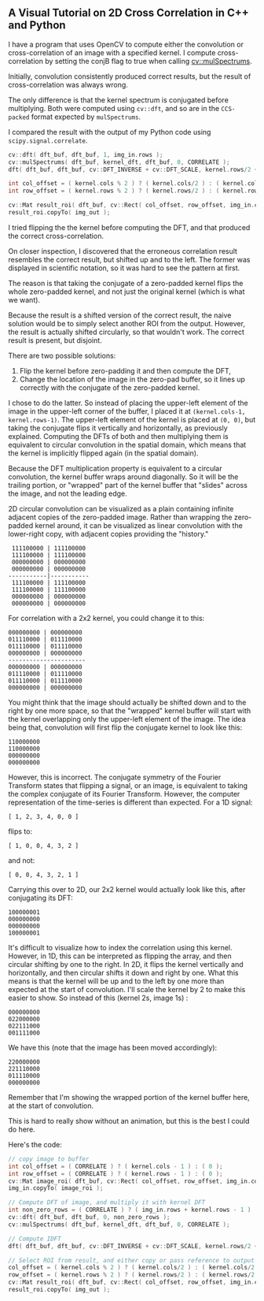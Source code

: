 A Visual Tutorial on 2D Cross Correlation in C++ and Python
-------------------------------------------------------------

I have a program that uses OpenCV to compute either the convolution or cross-correlation of an image with a specified kernel. I compute cross-correlation by setting the conjB flag to true when calling [cv::mulSpectrums][1].

Initially, convolution consistently produced correct results, but the result of cross-correlation was always wrong.

The only difference is that the kernel spectrum is conjugated before multiplying. Both were computed using `cv::dft`, and so are in the `CCS-packed` format expected by `mulSpectrums`. 

I compared the result with the output of my Python code using `scipy.signal.correlate`.

```C++
cv::dft( dft_buf, dft_buf, 1, img_in.rows );
cv::mulSpectrums( dft_buf, kernel_dft, dft_buf, 0, CORRELATE );
dft( dft_buf, dft_buf, cv::DFT_INVERSE + cv::DFT_SCALE, kernel.rows/2 + img_in.rows );

int col_offset = ( kernel.cols % 2 ) ? ( kernel.cols/2 ) : ( kernel.cols/2 - 1 ); // is odd?
int row_offset = ( kernel.rows % 2 ) ? ( kernel.rows/2 ) : ( kernel.rows/2 - 1 );

cv::Mat result_roi( dft_buf, cv::Rect( col_offset, row_offset, img_in.cols, img_in.rows ) );
result_roi.copyTo( img_out );
```

  [1]: http://docs.opencv.org/modules/core/doc/operations_on_arrays.html#mulspectrums

I tried flipping the the kernel before computing the DFT, and that produced the correct cross-correlation. 

On closer inspection, I discovered that the erroneous correlation result resembles the correct result, but shifted up and to the left. The former was displayed in scientific notation, so it was hard to see the pattern at first.

The reason is that taking the conjugate of a zero-padded kernel flips the whole zero-padded kernel, and not just the original kernel (which is what we want). 

Because the result is a shifted version of the correct result, the naive solution would be to simply select another ROI from the output. However, the result is actually shifted circularly, so that wouldn't work. The correct result is present, but disjoint. 

There are two possible solutions: 

1. Flip the kernel before zero-padding it and then compute the DFT, 
2. Change the location of the image in the zero-pad buffer, so it lines up correctly with the conjugate of the zero-padded kernel.  

I chose to do the latter. So instead of placing the upper-left element of the image in the upper-left corner of the buffer, I placed it at `(kernel.cols-1, kernel.rows-1)`. The upper-left element of the kernel is placed at `(0, 0)`, but taking the conjugate flips it vertically and horizontally, as previously explained. Computing the DFTs of both and then multiplying them is equivalent to circular convolution in the spatial domain, which means that the kernel is implicitly flipped again (in the spatial domain). 

Because the DFT multiplication property is equivalent to a circular convolution, the kernel buffer wraps around diagonally. So it will be the trailing portion, or "wrapped" part of the kernel buffer that "slides" across the image, and not the leading edge. 

2D circular convolution can be visualized as a plain containing infinite adjacent copies of the zero-padded image. Rather than wrapping the zero-padded kernel around, it can be visualized as linear convolution with the lower-right copy, with adjacent copies providing the "history."

     111100000 | 111100000 
     111100000 | 111100000 
     000000000 | 000000000 
     000000000 | 000000000 
    -----------|-----------
     111100000 | 111100000 
     111100000 | 111100000 
     000000000 | 000000000 
     000000000 | 000000000 

For correlation with a 2x2 kernel, you could change it to this:

    000000000 | 000000000
    011110000 | 011110000
    011110000 | 011110000
    000000000 | 000000000
    ----------------------
    000000000 | 000000000
    011110000 | 011110000
    011110000 | 011110000
    000000000 | 000000000

You might think that the image should actually be shifted down and to the right by one more space, so that the "wrapped" kernel buffer will start with the kernel overlapping only the upper-left element of the image. The idea being that, convolution will first flip the conjugate kernel to look like this:

    110000000
    110000000
    000000000
    000000000

However, this is incorrect. The conjugate symmetry of the Fourier Transform states that flipping a signal, or an image, is equivalent to taking the complex conjugate of its Fourier Transform. However, the computer representation of the time-series is different than expected. For a 1D signal:

    [ 1, 2, 3, 4, 0, 0 ]

flips to:

    [ 1, 0, 0, 4, 3, 2 ]

and not:

    [ 0, 0, 4, 3, 2, 1 ]

Carrying this over to 2D, our 2x2 kernel would actually look like this, after conjugating its DFT:

    100000001
    000000000
    000000000
    100000001

It's difficult to visualize how to index the correlation using this kernel. However, in 1D, this can be interpreted as flipping the array, and then circular shifting by one to the right. In 2D, it flips the kernel vertically and horizontally, and then circular shifts it down and right by one. What this means is that the kernel will be up and to the left by one more than expected at the start of convolution. I'll scale the kernel by 2 to make this easier to show. So instead of this (kernel 2s, image 1s) :

    000000000
    022000000
    022111000
    001111000

We have this (note that the image has been moved accordingly):

    220000000
    221110000
    011110000
    000000000

Remember that I'm showing the wrapped portion of the kernel buffer here, at the start of convolution.

This is hard to really show without an animation, but this is the best I could do here.

Here's the code:
```C++
// copy image to buffer
int col_offset = ( CORRELATE ) ? ( kernel.cols - 1 ) : ( 0 );
int row_offset = ( CORRELATE ) ? ( kernel.rows - 1 ) : ( 0 );
cv::Mat image_roi( dft_buf, cv::Rect( col_offset, row_offset, img_in.cols, img_in.rows ) );
img_in.copyTo( image_roi );

// Compute DFT of image, and multiply it with kernel DFT
int non_zero_rows = ( CORRELATE ) ? ( img_in.rows + kernel.rows - 1 ) : ( img_in.rows );
cv::dft( dft_buf, dft_buf, 0, non_zero_rows );
cv::mulSpectrums( dft_buf, kernel_dft, dft_buf, 0, CORRELATE );

// Compute IDFT
dft( dft_buf, dft_buf, cv::DFT_INVERSE + cv::DFT_SCALE, kernel.rows/2 + img_in.rows );

// Select ROI from result, and either copy or pass reference to output buffer
col_offset = ( kernel.cols % 2 ) ? ( kernel.cols/2 ) : ( kernel.cols/2 - 1 ); // is odd?
row_offset = ( kernel.rows % 2 ) ? ( kernel.rows/2 ) : ( kernel.rows/2 - 1 );
cv::Mat result_roi( dft_buf, cv::Rect( col_offset, row_offset, img_in.cols, img_in.rows ) );
result_roi.copyTo( img_out );
```
